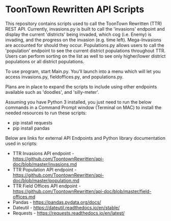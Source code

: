 # ToonTown Rewritten API Scripts

This repository contains scripts used to call the ToonTown Rewritten (TTR) REST API. Currently, invasions.py is built to call the 'invasions' endpoint and display the current 'districts' being invaded, which cog (i.e. Enemy) is invading, and the progress on the invasion (e.g. time left). Mega-Invasions are accounted for should they occur. Populations.py allows users to call the 'population' endpoint to see the current district populations throughout TTR. Users can perform sorting on the list as well to see only higher/lower district populations or all district populations.

To use program, start Main.py. You'll launch into a menu which will let you access invasions.py, fieldoffices.py, and populations.py.

Plans are in place to expand the scripts to include using other endpoints available such as 'doodles', and 'silly-meter'.

Assuming you have Python 3 installed, you just need to run the below commands in a Command Prompt window (Terminal on MAC) to install the needed resources to run these scripts:

* pip install requests
* pip install pandas

Below are links for external API Endpoints and Python library documentation used in scripts:

* TTR Invasions API endpoint - https://github.com/ToontownRewritten/api-doc/blob/master/invasions.md
* TTR Population API endpoint - https://github.com/ToontownRewritten/api-doc/blob/master/population.md
* TTR Field Offices API endpoint - https://github.com/ToontownRewritten/api-doc/blob/master/field-offices.md
* Pandas - https://pandas.pydata.org/docs/
* Dateutil - https://dateutil.readthedocs.io/en/stable/
* Requests - https://requests.readthedocs.io/en/latest/
